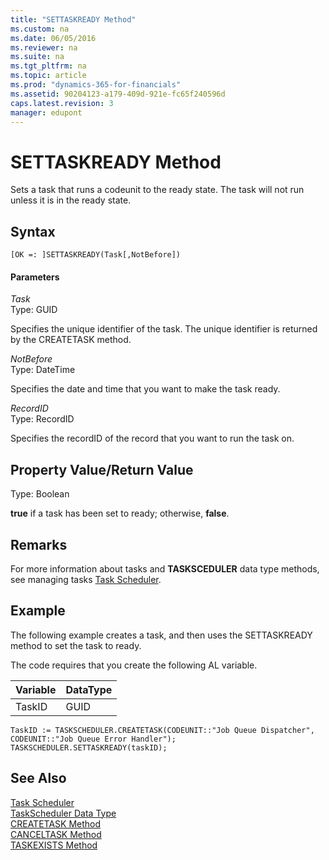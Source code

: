 ```yaml
---
title: "SETTASKREADY Method"
ms.custom: na
ms.date: 06/05/2016
ms.reviewer: na
ms.suite: na
ms.tgt_pltfrm: na
ms.topic: article
ms.prod: "dynamics-365-for-financials"
ms.assetid: 90204123-a179-409d-921e-fc65f240596d
caps.latest.revision: 3
manager: edupont
---
```

# SETTASKREADY Method
Sets a task that runs a codeunit to the ready state. The task will not run unless it is in the ready state.  

## Syntax  

```  
[OK =: ]SETTASKREADY(Task[,NotBefore])  
```  

#### Parameters  
 *Task*  
 Type: GUID  

 Specifies the unique identifier of the task. The unique identifier is returned by the CREATETASK method.  

 *NotBefore*  
 Type: DateTime  

 Specifies the date and time that you want to make the task ready.  

 *RecordID*  
 Type: RecordID  

 Specifies the recordID of the record that you want to run the task on.  

## Property Value/Return Value  
 Type: Boolean  

 **true** if a task has been set to ready; otherwise, **false**.  

## Remarks  
 For more information about tasks and **TASKSCEDULER** data type methods, see managing tasks [Task Scheduler](../devenv-task-scheduler.md).  

## Example  
 The following example creates a task, and then uses the SETTASKREADY method to set the task to ready.  

 The code requires that you create the following AL variable.  

|Variable|DataType|  
|--------------|--------------|  
|TaskID|GUID|  

```  
TaskID := TASKSCHEDULER.CREATETASK(CODEUNIT::"Job Queue Dispatcher", CODEUNIT::"Job Queue Error Handler");  
TASKSCHEDULER.SETTASKREADY(taskID);  
```  

## See Also  
 [Task Scheduler](../devenv-task-scheduler.md)  
 [TaskScheduler Data Type](../datatypes/devenv-TaskScheduler-Data-Type.md)   
 [CREATETASK Method](devenv-CREATETASK-Method.md)   
 [CANCELTASK Method](devenv-CANCELTASK-Method.md)   
 [TASKEXISTS Method](devenv-TASKEXISTS-Method.md)
